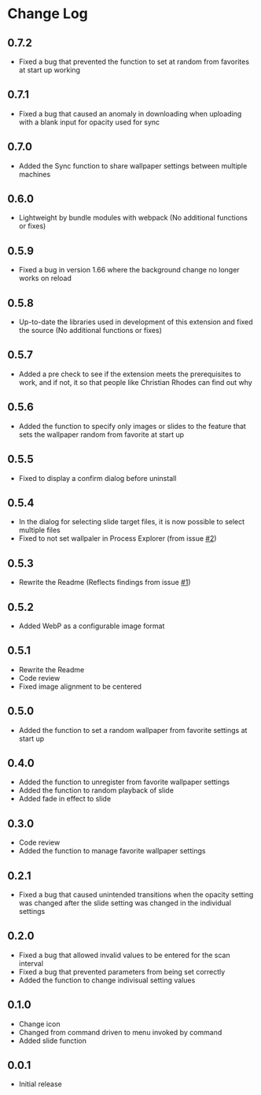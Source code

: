 # Change Log

## 0.7.2
 - Fixed a bug that prevented the function to set at random from favorites at start up working

## 0.7.1
 - Fixed a bug that caused an anomaly in downloading when uploading with a blank input for opacity used for sync

## 0.7.0
 - Added the Sync function to share wallpaper settings between multiple machines

## 0.6.0
 - Lightweight by bundle modules with webpack (No additional functions or fixes)

## 0.5.9
 - Fixed a bug in version 1.66 where the background change no longer works on reload

## 0.5.8
 - Up-to-date the libraries used in development of this extension and fixed the source (No additional functions or fixes)

## 0.5.7
 - Added a pre check to see if the extension meets the prerequisites to work, and if not, it so that people like Christian Rhodes can find out why

## 0.5.6
 - Added the function to specify only images or slides to the feature that sets the wallpaper random from favorite at start up

## 0.5.5
 - Fixed to display a confirm dialog before uninstall

## 0.5.4
 - In the dialog for selecting slide target files, it is now possible to select multiple files
 - Fixed to not set wallpaler in Process Explorer (from issue [#2](https://github.com/Angelmaneuver/wallpaper-setting/issues/2))

## 0.5.3
 - Rewrite the Readme (Reflects findings from issue [#1](https://github.com/Angelmaneuver/wallpaper-setting/issues/1))

## 0.5.2
 - Added WebP as a configurable image format

## 0.5.1
- Rewrite the Readme
- Code review
- Fixed image alignment to be centered

## 0.5.0
- Added the function to set a random wallpaper from favorite settings at start up

## 0.4.0
- Added the function to unregister from favorite wallpaper settings
- Added the function to random playback of slide
- Added fade in effect to slide

## 0.3.0
- Code review
- Added the function to manage favorite wallpaper settings

## 0.2.1
- Fixed a bug that caused unintended transitions when the opacity setting was changed after the slide setting was changed in the individual settings

## 0.2.0
- Fixed a bug that allowed invalid values to be entered for the scan interval
- Fixed a bug that prevented parameters from being set correctly
- Added the function to change indivisual setting values

## 0.1.0
- Change icon
- Changed from command driven to menu invoked by command
- Added slide function

## 0.0.1

- Initial release
